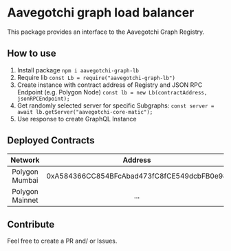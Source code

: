 # Aavegotchi graph load balancer

This package provides an interface to the Aavegotchi Graph Registry.

## How to use

1. Install package ```npm i aavegotchi-graph-lb```
2. Require lib ```const Lb = require("aavegotchi-graph-lb")``` 
3. Create instance with contract address of Registry and JSON RPC Endpoint (e.g. Polygon Node) ```const lb = new Lb(contractAddress, jsonRPCEndpoint); ```
4. Get randomly selected server for specific Subgraphs: ```const server = await lb.getServer("aavegotchi-core-matic");```
5. Use response to create GraphQL Instance

## Deployed Contracts
| Network| Address|
|:--:|:--:|
| Polygon Mumbai | 0xA584366CC854BFcAbad473fC8fCE549dcbFB0e98 |
| Polygon Mainnet | ... |


## Contribute

Feel free to create a PR and/ or Issues.
